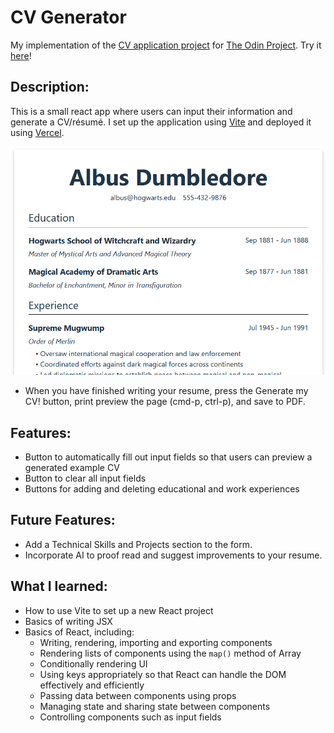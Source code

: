 # CV Generator

My implementation of the [CV application project](https://www.theodinproject.com/lessons/node-path-react-new-cv-application) for [The Odin Project](https://www.theodinproject.com/). Try it [here](https://cv-generator-react-app.vercel.app/)!

## Description:

This is a small react app where users can input their information and generate a CV/résumé. I set up the application using [Vite](https://vitejs.dev/) and deployed it using [Vercel](https://vercel.com/).

![Screenshot of generated example CV](./public/demo-img.png)
- When you have finished writing your resume, press the Generate my CV! button, print preview the page (cmd-p, ctrl-p), and save to PDF.

## Features:

- Button to automatically fill out input fields so that users can preview a generated example CV
- Button to clear all input fields
- Buttons for adding and deleting educational and work experiences

## Future Features:

- Add a Technical Skills and Projects section to the form.
- Incorporate AI to proof read and suggest improvements to your resume.

## What I learned:

- How to use Vite to set up a new React project
- Basics of writing JSX
- Basics of React, including:
  - Writing, rendering, importing and exporting components
  - Rendering lists of components using the `map()` method of Array
  - Conditionally rendering UI
  - Using keys appropriately so that React can handle the DOM effectively and efficiently
  - Passing data between components using props
  - Managing state and sharing state between components
  - Controlling components such as input fields